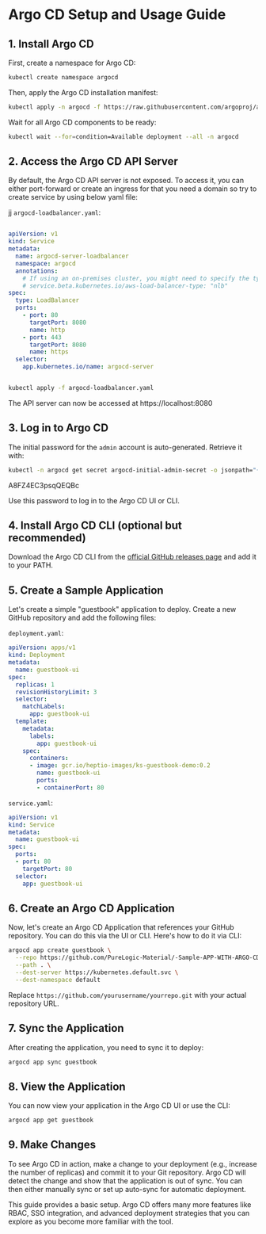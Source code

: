 # Argo CD Setup and Usage Guide

## 1. Install Argo CD

First, create a namespace for Argo CD:

```bash
kubectl create namespace argocd
```

Then, apply the Argo CD installation manifest:

```bash
kubectl apply -n argocd -f https://raw.githubusercontent.com/argoproj/argo-cd/stable/manifests/install.yaml
```

Wait for all Argo CD components to be ready:

```bash
kubectl wait --for=condition=Available deployment --all -n argocd
```

## 2. Access the Argo CD API Server

By default, the Argo CD API server is not exposed. To access it, you can either port-forward or create an ingress for that you need a domain so try to create service by using below yaml file:



jj
`argocd-loadbalancer.yaml`:
```yaml

apiVersion: v1
kind: Service
metadata:
  name: argocd-server-loadbalancer
  namespace: argocd
  annotations:
    # If using an on-premises cluster, you might need to specify the type of load balancer
    # service.beta.kubernetes.io/aws-load-balancer-type: "nlb"
spec:
  type: LoadBalancer
  ports:
    - port: 80
      targetPort: 8080
      name: http
    - port: 443
      targetPort: 8080
      name: https
  selector:
    app.kubernetes.io/name: argocd-server

```

```bash

kubectl apply -f argocd-loadbalancer.yaml

```
The API server can now be accessed at https://localhost:8080

## 3. Log in to Argo CD

The initial password for the `admin` account is auto-generated. Retrieve it with:

```bash
kubectl -n argocd get secret argocd-initial-admin-secret -o jsonpath="{.data.password}" | base64 -d
```
A8FZ4EC3psqQEQBc

Use this password to log in to the Argo CD UI or CLI.

## 4. Install Argo CD CLI (optional but recommended)

Download the Argo CD CLI from the [official GitHub releases page](https://github.com/argoproj/argo-cd/releases) and add it to your PATH.

## 5. Create a Sample Application

Let's create a simple "guestbook" application to deploy. Create a new GitHub repository and add the following files:

`deployment.yaml`:

```yaml
apiVersion: apps/v1
kind: Deployment
metadata:
  name: guestbook-ui
spec:
  replicas: 1
  revisionHistoryLimit: 3
  selector:
    matchLabels:
      app: guestbook-ui
  template:
    metadata:
      labels:
        app: guestbook-ui
    spec:
      containers:
      - image: gcr.io/heptio-images/ks-guestbook-demo:0.2
        name: guestbook-ui
        ports:
        - containerPort: 80
```

`service.yaml`:

```yaml
apiVersion: v1
kind: Service
metadata:
  name: guestbook-ui
spec:
  ports:
  - port: 80
    targetPort: 80
  selector:
    app: guestbook-ui
```

## 6. Create an Argo CD Application

Now, let's create an Argo CD Application that references your GitHub repository. You can do this via the UI or CLI. Here's how to do it via CLI:

```bash
argocd app create guestbook \
  --repo https://github.com/PureLogic-Material/-Sample-APP-WITH-ARGO-CD.git \
  --path . \
  --dest-server https://kubernetes.default.svc \
  --dest-namespace default
```

Replace `https://github.com/yourusername/yourrepo.git` with your actual repository URL.

## 7. Sync the Application

After creating the application, you need to sync it to deploy:

```bash
argocd app sync guestbook
```

## 8. View the Application

You can now view your application in the Argo CD UI or use the CLI:

```bash
argocd app get guestbook
```

## 9. Make Changes

To see Argo CD in action, make a change to your deployment (e.g., increase the number of replicas) and commit it to your Git repository. Argo CD will detect the change and show that the application is out of sync. You can then either manually sync or set up auto-sync for automatic deployment.

This guide provides a basic setup. Argo CD offers many more features like RBAC, SSO integration, and advanced deployment strategies that you can explore as you become more familiar with the tool.
